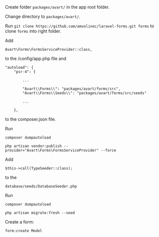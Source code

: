 Create folder `packages/avart/` in the app root folder.

Change directory to `packages/avart/`.

Run `git clone https://github.com/amvolinec/laravel-forms.git forms` to clone `forms` into right folder.

Add 

`Avart\Forms\FormsServiceProvider::class,`

to the /config/app.php file and

    "autoload": {
        "psr-4": {
        
            ...
            
            "Avart\\Forms\\": "packages/avart/forms/src",
            "Avart\\Forms\\Seeds\\": "packages/avart/forms/src/seeds"
            
            ...
            
        },

to the composer.json file.

Run

`composer dumpautoload`

`php artisan vendor:publish --provider="Avart\Forms\FormsServiceProvider" --force`

Add 

`$this->call(TypeSeeder::class);` 

to the 

`database/seeds/DatabaseSeeder.php`

Run

`composer dumpautoload`

`php artisan migrate:fresh --seed`


Create a form:

`form:create Model`
